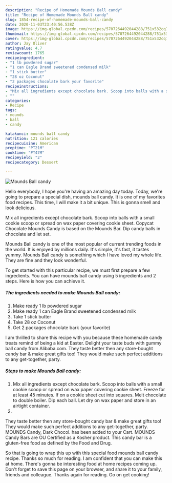 ```yaml
---
description: "Recipe of Homemade Mounds Ball candy"
title: "Recipe of Homemade Mounds Ball candy"
slug: 1854-recipe-of-homemade-mounds-ball-candy
date: 2020-11-03T23:40:56.538Z
image: https://img-global.cpcdn.com/recipes/5707264492044288/751x532cq70/mounds-ball-candy-recipe-main-photo.jpg
thumbnail: https://img-global.cpcdn.com/recipes/5707264492044288/751x532cq70/mounds-ball-candy-recipe-main-photo.jpg
cover: https://img-global.cpcdn.com/recipes/5707264492044288/751x532cq70/mounds-ball-candy-recipe-main-photo.jpg
author: Jay Oliver
ratingvalue: 4.7
reviewcount: 1765
recipeingredient:
- "1 lb powdered sugar"
- "1 can Eagle Brand sweetened condensed milk"
- "1 stick butter"
- "28 oz Coconut"
- "2 packages chocolate bark your favorite"
recipeinstructions:
- "Mix all ingredients except chocolate bark. Scoop into balls with a small cookie scoop or spread on wax paper covering cookie sheet. Freeze for at least 45 minutes. If on a cookie sheet cut into squares. Melt chocolate to double boiler. Dip each ball. Let dry on wax paper and store in an airtight container."
- ""
categories:
- Recipe
tags:
- mounds
- ball
- candy

katakunci: mounds ball candy 
nutrition: 121 calories
recipecuisine: American
preptime: "PT21M"
cooktime: "PT47M"
recipeyield: "2"
recipecategory: Dessert

---
```



![Mounds Ball candy](https://img-global.cpcdn.com/recipes/5707264492044288/751x532cq70/mounds-ball-candy-recipe-main-photo.jpg)

Hello everybody, I hope you're having an amazing day today. Today, we're going to prepare a special dish, mounds ball candy. It is one of my favorites food recipes. This time, I will make it a bit unique. This is gonna smell and look delicious.

Mix all ingredients except chocolate bark. Scoop into balls with a small cookie scoop or spread on wax paper covering cookie sheet. Copycat Chocolate Mounds Candy is based on the Mounds Bar. Dip candy balls in chocolate and let set.

Mounds Ball candy is one of the most popular of current trending foods in the world. It is enjoyed by millions daily. It's simple, it's fast, it tastes yummy. Mounds Ball candy is something which I have loved my whole life. They are fine and they look wonderful.


To get started with this particular recipe, we must first prepare a few ingredients. You can have mounds ball candy using 5 ingredients and 2 steps. Here is how you can achieve it.

<!--inarticleads1-->

##### The ingredients needed to make Mounds Ball candy:

1. Make ready 1 lb powdered sugar
1. Make ready 1 can Eagle Brand sweetened condensed milk
1. Take 1 stick butter
1. Take 28 oz Coconut
1. Get 2 packages chocolate bark (your favorite)


I am thrilled to share this recipe with you because these homemade candy treats remind of being a kid at Easter. Delight your taste buds with gummy ball candy from Alibaba.com. They taste better then any store-bought candy bar &amp; make great gifts too! They would make such perfect additions to any get-together, party. 

<!--inarticleads2-->

##### Steps to make Mounds Ball candy:

1. Mix all ingredients except chocolate bark. Scoop into balls with a small cookie scoop or spread on wax paper covering cookie sheet. Freeze for at least 45 minutes. If on a cookie sheet cut into squares. Melt chocolate to double boiler. Dip each ball. Let dry on wax paper and store in an airtight container.
1. 


They taste better then any store-bought candy bar &amp; make great gifts too! They would make such perfect additions to any get-together, party. MOUNDS Candy, Dark Chocol. has been added to your Cart. MOUNDS Candy Bars are OU Certified as a Kosher product. This candy bar is a gluten-free food as defined by the Food and Drug. 

So that is going to wrap this up with this special food mounds ball candy recipe. Thanks so much for reading. I am confident that you can make this at home. There's gonna be interesting food at home recipes coming up. Don't forget to save this page on your browser, and share it to your family, friends and colleague. Thanks again for reading. Go on get cooking!
